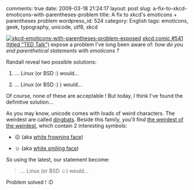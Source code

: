 comments: true
date: 2009-03-18 21:24:17
layout: post
slug: a-fix-to-xkcd-emoticons-with-parentheses-problem
title: A fix to xkcd's emoticons + parentheses problem
wordpress_id: 524
category: English
tags: emoticons, geek, typography, unicode, utf8, xkcd

[![xkcd-emoticons-with-parentheses-problem-exposed](http://kevin.deldycke.com/wp-content/uploads/2009/03/xkcd-emoticons-with-parentheses-problem-exposed-150x150.png)](http://xkcd.com/541/) [xkcd comic #541 (titled "TED Talk")](http://xkcd.com/541/) expose a problem I've long been aware of: _how do you end parenthetical statements with emoticons ?_

Randall reveal two possible solutions:

  1. ... Linux (or BSD :) would...

  2. ... Linux (or BSD :) ) would...

Of course, none of these are acceptable ! But today, I think I've found the definitive solution...

As you may know, unicode comes with loads of weird characters. The weirdest are called [dingbats](http://wikipedia.org/wiki/Dingbat). Beside this family, you'll find [the weirdest of the weirdest](http://wikipedia.org/wiki/Miscellaneous_Symbols), which contain 2 interesting symbols:

  * ☹ (aka [white frowning face](http://www.fileformat.info/info/unicode/char/2639/index.htm))

  * ☺ (aka [white smiling face](http://www.fileformat.info/info/unicode/char/263a/index.htm))

So using the latest, our statement become:

> ... Linux (or BSD ☺) would...

Problem solved ! :D
